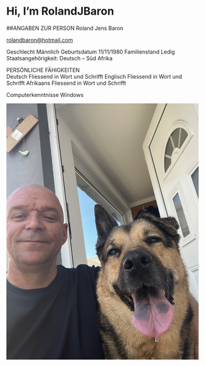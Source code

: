 # Hi, I’m RolandJBaron

##ANGABEN ZUR PERSON 
Roland Jens Baron

rolandbaron@hotmail.com 

Geschlecht Männlich
Geburtsdatum 11/11/1980
Familienstand Ledig
Staatsangehörigkeit: Deutsch – Süd Afrika
	
PERSÖNLICHE FÄHIGKEITEN	 
Deutsch	Fliessend in Wort und Schrifft
Englisch Fliessend in Wort und Schrifft
Afrikaans Fliessend in Wort und Schrifft

Computerkenntnisse  Windows

![Me and sheila](IMG_1581.JPEG)
